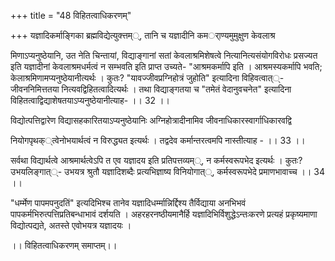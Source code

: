 +++
title = "48 विहितत्वाधिकरणम्"

+++
यज्ञादिकर्माङ्गिका ब्रह्मविद्येत्युक्त्तम््, तानि च यज्ञादीनि कमर्ाण्यमुमुक्षुण केवलाश्र

मिणाऽप्यनुष्ठेयानि, उत नेति चिन्तायां, विद्याङ्गानां सतां केवलाश्रमिशेषत्वे नित्यानित्यसंयोगविरोधः प्रसज्यत इति यज्ञादीनां केवलाश्रमधर्मत्वं न सम्भवति इति प्राप्त उच्यते- "आश्रमकर्मापि इति । आश्रमस्यकर्मापि भवति; केलाश्रमिणामप्यनुष्ठेयानीत्यर्थः । कुतः? "यावज्जीवप्रग्निहोत्रं जुहोति" इत्यादिना विहिवत्वात््- जीवननिमित्ततया नित्यवद्विहितत्वादित्यर्थः । तथा विद्याङ्गतया च "तमेतं वेदानुवचनेत" इत्यादिना विहितत्वाद्विद्याशेषतयाऽप्यनुष्ठेयानीत्याह- ।। 32 ।।

विद्योत्पत्तिद्वारेण विद्यासहकारितयाऽप्यनुष्ठेयानिः अग्निहोत्रादीनामिव जीवनाधिकारस्वार्गाधिकारवद्वि

नियोगपृथक््त्वेनोभयार्थत्वं न विरुद्ध्यत इत्यर्थः । तद्वदेव कर्मान्तरत्वमपि नास्तीत्याह - ।। 33 ।।

सर्वथा विद्यार्थत्वे आश्रमार्थत्वेऽपि त एव यज्ञादय इति प्रतिपत्तव्यम््, न कर्मस्वरूपभेद इत्यर्थः । कुतः? उभयलिङ्गात््- उभयत्र श्रुतौ यज्ञादिशब्दैः प्रत्यभिज्ञाष्य विनियोगात््, कर्मस्वरूपभेदे प्रमाणभावाच्च ।। 34 ।।

"धर्म्मेण पापमपनुदतिं" इत्यदिभिश्च तानेव यज्ञादिधर्म्मान्निर्द्दिश्य तैर्विद्याया अनभिभवं पापकर्मभिरुत्पत्तिप्रतिबन्धाभावं दर्शयति । अहरहरनष्ठीयमानैर्हि यज्ञादिभिर्विशुद्धेऽन्तःकरणे प्रत्यहं प्रकृष्यमाणा विद्योत्पद्यते, अतस्ते एवोभयत्र यज्ञादयः ।

।। विहितत्वाधिकरणम् समाप्तम्।।